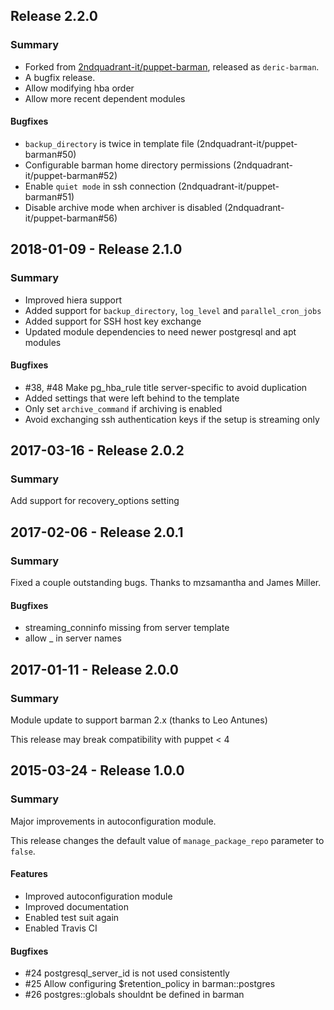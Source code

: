 ## Release 2.2.0

### Summary

- Forked from [2ndquadrant-it/puppet-barman](https://github.com/2ndquadrant-it/puppet-barman), released as `deric-barman`.
- A bugfix release.
- Allow modifying hba order
- Allow more recent dependent modules

#### Bugfixes

- `backup_directory` is twice in template file (2ndquadrant-it/puppet-barman#50)
- Configurable barman home directory permissions (2ndquadrant-it/puppet-barman#52)
- Enable `quiet mode` in ssh connection (2ndquadrant-it/puppet-barman#51)
- Disable archive mode when archiver is disabled (2ndquadrant-it/puppet-barman#56)

## 2018-01-09 - Release 2.1.0

### Summary

- Improved hiera support
- Added support for `backup_directory`, `log_level` and `parallel_cron_jobs`
- Added support for SSH host key exchange
- Updated module dependencies to need newer postgresql and apt modules

#### Bugfixes

- #38, #48 Make pg_hba_rule title server-specific to avoid duplication
- Added settings that were left behind to the template
- Only set `archive_command` if archiving is enabled
- Avoid exchanging ssh authentication keys if the setup is streaming only

## 2017-03-16 - Release 2.0.2

### Summary

Add support for recovery_options setting

## 2017-02-06 - Release 2.0.1

### Summary
Fixed a couple outstanding bugs.
Thanks to mzsamantha and James Miller.

#### Bugfixes

- streaming_conninfo missing from server template
- allow _ in server names

## 2017-01-11 - Release 2.0.0

### Summary

Module update to support barman 2.x (thanks to Leo Antunes)

This release may break compatibility with puppet < 4

## 2015-03-24 - Release 1.0.0

### Summary

Major improvements in autoconfiguration module.

This release changes the default value of `manage_package_repo`
parameter to `false`.

#### Features
- Improved autoconfiguration module
- Improved documentation
- Enabled test suit again
- Enabled Travis CI

#### Bugfixes
- #24 postgresql_server_id is not used consistently
- #25 Allow configuring $retention_policy in barman::postgres
- #26 postgres::globals shouldnt be defined in barman
